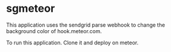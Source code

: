 sgmeteor
========
This application uses the sendgrid parse webhook to change the background color of hook.meteor.com. 

To run this application. Clone it and deploy on meteor. 
